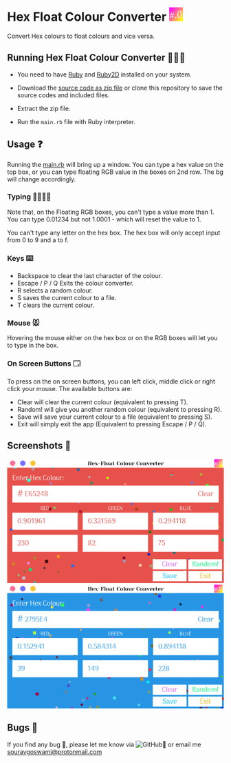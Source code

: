 # Hex Float Colour Converter ![icon](https://github.com/Souravgoswami/hex-float-colour-converter/blob/master/hex%20float%20color%20converter/images/icon.png)
Convert Hex colours to float colours and vice versa.

## Running Hex Float Colour Converter 🏃‍♀🏃
+ You need to have [Ruby](https://www.ruby-lang.org/en/downloads/) and [Ruby2D](http://www.ruby2d.com/learn/get-started/) installed on your system.

+ Download the [source code as zip file](https://github.com/Souravgoswami/hex-float-colour-converter/archive/master.zip) or clone this repository to save the source codes and included files.

+ Extract the zip file.

+ Run the `main.rb` file with Ruby interpreter.

## Usage ❓
Running the [main.rb](https://github.com/Souravgoswami/hex-float-colour-converter/blob/master/hex%20float%20color%20converter/main.rb) will bring up a window. You can type a hex value on the top box, or you can type floating RGB value in the boxes on 2nd row. The bg will change accordingly.

### Typing 👨‍💻👩‍💻
Note that, on the Floating RGB boxes, you can't type a value more than 1. You can type 0.01234 but not 1.0001 - which will reset the value to 1.

You can't type any letter on the hex box. The hex box will only accept input from 0 to 9 and a to f.

### Keys ⌨️
+ Backspace to clear the last character of the colour.
+ Escape / P / Q Exits the colour converter.
+ R selects a random colour.
+ S saves the current colour to a file.
+ T clears the current colour.

### Mouse 🐭
Hovering the mouse either on the hex box or on the RGB boxes will let you to type in the box.

### On Screen Buttons 🗔
To press on the on screen buttons, you can left click, middle click or right click your mouse. The available buttons are:
+ Clear will clear the current colour (equivalent to pressing T).
+ Random! will give you another random colour (equivalent to pressing R).
+ Save will save your current colour to a file (equivalent to pressing S).
+ Exit will simply exit the app (Equivalent to pressing Escape / P / Q).

## Screenshots 📸
![Screenshot 1](https://github.com/Souravgoswami/hex-float-colour-converter/blob/master/Screenshots/aa.png)
![Screenshot 2](https://github.com/Souravgoswami/hex-float-colour-converter/blob/master/Screenshots/bb.png)
## Bugs 🐞
If you find any bug 🐛, please let me know via ![GitHub🐙](https://github.com/Souravgoswami/hex-float-colour-converter/issues/new) or email me souravgoswami@protonmail.com
